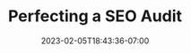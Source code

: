 ---
title: "Perfecting a SEO Audit"
description: "Perfecting a SEO Audit to Achieve Perfect Lighthouse Scores"
date: 2023-02-05T18:43:36-07:00
draft: false
featuredImage: "images/including-proper-elements.jpg"
---